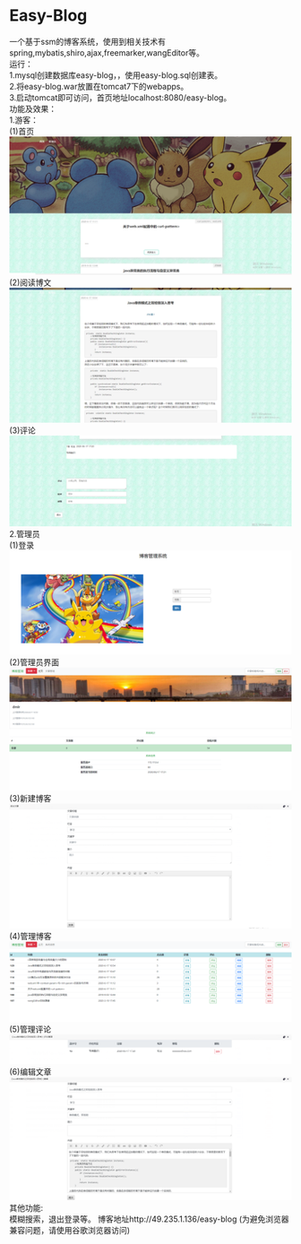 # Easy-Blog  
一个基于ssm的博客系统，使用到相关技术有spring,mybatis,shiro,ajax,freemarker,wangEditor等。  
运行：  
1.mysql创建数据库easy-blog，，使用easy-blog.sql创建表。  
2.将easy-blog.war放置在tomcat7下的webapps。  
3.启动tomcat即可访问，首页地址localhost:8080/easy-blog。  
功能及效果：  
1.游客：  
(1)首页  
![1](https://github.com/desset/Easy-Blog/blob/master/jietu/1.PNG)  
(2)阅读博文  
![1](https://github.com/desset/Easy-Blog/blob/master/jietu/2.PNG)  
(3)评论  
![1](https://github.com/desset/Easy-Blog/blob/master/jietu/3.PNG)  
2.管理员  
(1)登录  
![1](https://github.com/desset/Easy-Blog/blob/master/jietu/4.PNG)  
(2)管理员界面  
![1](https://github.com/desset/Easy-Blog/blob/master/jietu/5.PNG)  
(3)新建博客  
![1](https://github.com/desset/Easy-Blog/blob/master/jietu/9.PNG)  
(4)管理博客  
![1](https://github.com/desset/Easy-Blog/blob/master/jietu/6.PNG)  
(5)管理评论  
![1](https://github.com/desset/Easy-Blog/blob/master/jietu/7.PNG)  
(6)编辑文章  
![1](https://github.com/desset/Easy-Blog/blob/master/jietu/8.PNG)  
其他功能:  
模糊搜索，退出登录等。
博客地址http://49.235.1.136/easy-blog (为避免浏览器兼容问题，请使用谷歌浏览器访问)
